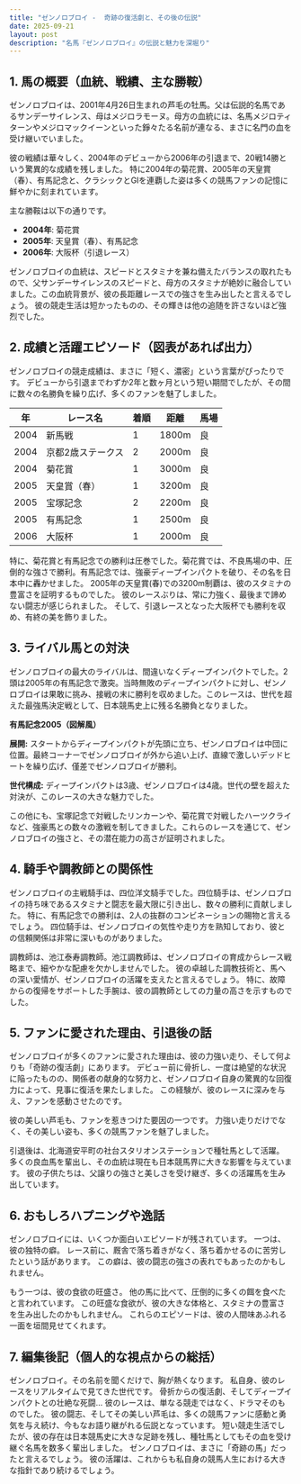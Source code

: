 ```yaml
---
title: "ゼンノロブロイ -  奇跡の復活劇と、その後の伝説"
date: 2025-09-21
layout: post
description: "名馬『ゼンノロブロイ』の伝説と魅力を深堀り"
---
```


## 1. 馬の概要（血統、戦績、主な勝鞍）

ゼンノロブロイは、2001年4月26日生まれの芦毛の牡馬。父は伝説的名馬であるサンデーサイレンス、母はメジロラモーヌ。母方の血統には、名馬メジロティターンやメジロマックイーンといった錚々たる名前が連なる、まさに名門の血を受け継いでいました。  

彼の戦績は華々しく、2004年のデビューから2006年の引退まで、20戦14勝という驚異的な成績を残しました。  特に2004年の菊花賞、2005年の天皇賞（春）、有馬記念と、クラシックとGIを連覇した姿は多くの競馬ファンの記憶に鮮やかに刻まれています。  

主な勝鞍は以下の通りです。

* **2004年**: 菊花賞
* **2005年**: 天皇賞（春）、有馬記念
* **2006年**: 大阪杯（引退レース）


ゼンノロブロイの血統は、スピードとスタミナを兼ね備えたバランスの取れたもので、父サンデーサイレンスのスピードと、母方のスタミナが絶妙に融合していました。この血統背景が、彼の長距離レースでの強さを生み出したと言えるでしょう。  彼の競走生活は短かったものの、その輝きは他の追随を許さないほど強烈でした。


## 2. 成績と活躍エピソード（図表があれば出力）

ゼンノロブロイの競走成績は、まさに「短く、濃密」という言葉がぴったりです。  デビューから引退までわずか2年と数ヶ月という短い期間でしたが、その間に数々の名勝負を繰り広げ、多くのファンを魅了しました。

| 年 | レース名           | 着順 | 距離 | 馬場 |
|---|--------------------|-----|-----|-----|
| 2004 | 新馬戦             | 1   | 1800m | 良 |
| 2004 | 京都2歳ステークス | 2   | 2000m | 良 |
| 2004 | 菊花賞             | 1   | 3000m | 良 |
| 2005 | 天皇賞（春）       | 1   | 3200m | 良 |
| 2005 | 宝塚記念           | 2   | 2200m | 良 |
| 2005 | 有馬記念           | 1   | 2500m | 良 |
| 2006 | 大阪杯             | 1   | 2000m | 良 |


特に、菊花賞と有馬記念での勝利は圧巻でした。菊花賞では、不良馬場の中、圧倒的な強さで勝利。有馬記念では、強豪ディープインパクトを破り、その名を日本中に轟かせました。  2005年の天皇賞(春)での3200m制覇は、彼のスタミナの豊富さを証明するものでした。  彼のレースぶりは、常に力強く、最後まで諦めない闘志が感じられました。  そして、引退レースとなった大阪杯でも勝利を収め、有終の美を飾りました。


## 3. ライバル馬との対決

ゼンノロブロイの最大のライバルは、間違いなくディープインパクトでした。2頭は2005年の有馬記念で激突。当時無敗のディープインパクトに対し、ゼンノロブロイは果敢に挑み、接戦の末に勝利を収めました。このレースは、世代を超えた最強馬決定戦として、日本競馬史上に残る名勝負となりました。

**有馬記念2005（図解風）**

**展開:**  スタートからディープインパクトが先頭に立ち、ゼンノロブロイは中団に位置。最終コーナーでゼンノロブロイが外から追い上げ、直線で激しいデッドヒートを繰り広げ、僅差でゼンノロブロイが勝利。

**世代構成:**  ディープインパクトは3歳、ゼンノロブロイは4歳。世代の壁を超えた対決が、このレースの大きな魅力でした。


この他にも、宝塚記念で対戦したリンカーンや、菊花賞で対戦したハーツクライなど、強豪馬との数々の激戦を制してきました。これらのレースを通じて、ゼンノロブロイの強さと、その潜在能力の高さが証明されました。


## 4. 騎手や調教師との関係性

ゼンノロブロイの主戦騎手は、四位洋文騎手でした。四位騎手は、ゼンノロブロイの持ち味であるスタミナと闘志を最大限に引き出し、数々の勝利に貢献しました。  特に、有馬記念での勝利は、2人の抜群のコンビネーションの賜物と言えるでしょう。  四位騎手は、ゼンノロブロイの気性や走り方を熟知しており、彼との信頼関係は非常に深いものがありました。

調教師は、池江泰寿調教師。池江調教師は、ゼンノロブロイの育成からレース戦略まで、細やかな配慮を欠かしませんでした。  彼の卓越した調教技術と、馬への深い愛情が、ゼンノロブロイの活躍を支えたと言えるでしょう。  特に、故障からの復帰をサポートした手腕は、彼の調教師としての力量の高さを示すものでした。


## 5. ファンに愛された理由、引退後の話

ゼンノロブロイが多くのファンに愛された理由は、彼の力強い走り、そして何よりも「奇跡の復活劇」にあります。  デビュー前に骨折し、一度は絶望的な状況に陥ったものの、関係者の献身的な努力と、ゼンノロブロイ自身の驚異的な回復力によって、見事に復活を果たしました。  この経験が、彼のレースに深みを与え、ファンを感動させたのです。

彼の美しい芦毛も、ファンを惹きつけた要因の一つです。  力強い走りだけでなく、その美しい姿も、多くの競馬ファンを魅了しました。

引退後は、北海道安平町の社台スタリオンステーションで種牡馬として活躍。  多くの良血馬を輩出し、その血統は現在も日本競馬界に大きな影響を与えています。  彼の子供たちは、父譲りの強さと美しさを受け継ぎ、多くの活躍馬を生み出しています。


## 6. おもしろハプニングや逸話

ゼンノロブロイには、いくつか面白いエピソードが残されています。  一つは、彼の独特の癖。  レース前に、厩舎で落ち着きがなく、落ち着かせるのに苦労したという話があります。  この癖は、彼の闘志の強さの表れでもあったのかもしれません。

もう一つは、彼の食欲の旺盛さ。  他の馬に比べて、圧倒的に多くの餌を食べたと言われています。  この旺盛な食欲が、彼の大きな体格と、スタミナの豊富さを生み出したのかもしれません。  これらのエピソードは、彼の人間味あふれる一面を垣間見せてくれます。


## 7. 編集後記（個人的な視点からの総括）

ゼンノロブロイ。その名前を聞くだけで、胸が熱くなります。  私自身、彼のレースをリアルタイムで見てきた世代です。  骨折からの復活劇、そしてディープインパクトとの壮絶な死闘…  彼のレースは、単なる競走ではなく、ドラマそのものでした。  彼の闘志、そしてその美しい芦毛は、多くの競馬ファンに感動と勇気を与え続け、今もなお語り継がれる伝説となっています。  短い競走生活でしたが、彼の存在は日本競馬史に大きな足跡を残し、種牡馬としてもその血を受け継ぐ名馬を数多く輩出しました。  ゼンノロブロイは、まさに「奇跡の馬」だったと言えるでしょう。  彼の活躍は、これからも私自身の競馬人生における大きな指針であり続けるでしょう。
